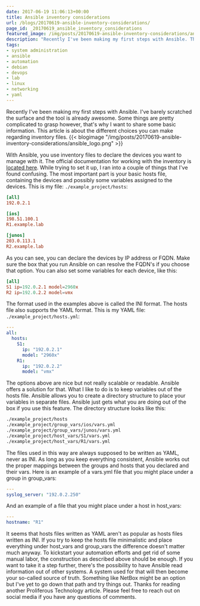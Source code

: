 ```yaml
---
date: 2017-06-19 11:06:13+00:00
title: Ansible inventory considerations
url: /blogs/20170619-ansible-inventory-considerations/
page_id: _20170619_ansible_inventory_considerations
featured_image: /img/posts/20170619-ansible-inventory-considerations/ansible_logo.png
description: "Recently I've been making my first steps with Ansible. This article is about a couple of different choices you can make regarding the inventory files."
tags:
- system administration
- ansible
- automation
- debian
- devops
- lab
- linux
- networking
- yaml
---
```


Recently I've been making my first steps with Ansible. I've barely scratched the surface and the tool is already awesome. Some things are pretty complicated to grasp however, that's why I want to share some basic information. This article is about the different choices you can make regarding inventory files.
{{< blogimage "/img/posts/20170619-ansible-inventory-considerations/ansible_logo.png" >}}
<!-- more -->

With Ansible, you use inventory files to declare the devices you want to manage with it. The official documentation for working with the inventory is [located here](http://docs.ansible.com/ansible/intro_inventory.html). While trying to set it up, I ran into a couple of things that I've found confusing. The most important part is your basic hosts file, containing the devices and possibly some variables assigned to the devices. This is my file: `./example_project/hosts`:
```toml
[all]
192.0.2.1

[ios]
198.51.100.1
R1.example.lab

[junos]
203.0.113.1
R2.example.lab
```

As you can see, you can declare the devices by IP address or FQDN. Make sure the box that you run Ansible on can resolve the FQDN's if you choose that option. You can also set some variables for each device, like this:
```toml
[all]
S1 ip=192.0.2.1 model=2960x
R2 ip=192.0.2.2 model=vmx
```

The format used in the examples above is called the INI format. The hosts file also supports the YAML format. This is my YAML file: `./example_project/hosts.yml`:
```yaml
---
all:
  hosts:
    S1:
      ip: "192.0.2.1"
      model: "2960x"
    R1:
      ip: "192.0.2.2"
      model: "vmx"
```

The options above are nice but not really scalable or readable. Ansible offers a solution for that. What I like to do is to keep variables out of the hosts file. Ansible allows you to create a directory structure to place your variables in separate files. Ansible just gets what you are doing out of the box if you use this feature. The directory structure looks like this:
```bash
./example_project/hosts
./example_project/group_vars/ios/vars.yml
./example_project/group_vars/junos/vars.yml
./example_project/host_vars/S1/vars.yml
./example_project/host_vars/R1/vars.yml
```

The files used in this way are always supposed to be written as YAML, never as INI. As long as you keep everything consistent, Ansible works out the proper mappings between the groups and hosts that you declared and their vars. Here is an example of a vars.yml file that you might place under a group in group_vars:
```yaml
---
syslog_server: "192.0.2.250"
```

And an example of a file that you might place under a host in host_vars:
```yaml
---
hostname: "R1"
```

It seems that hosts files written as YAML aren't as popular as hosts files written as INI. If you try to keep the hosts file minimalistic and place everything under host_vars and group_vars the difference doesn't matter much anyway. To kickstart your automation efforts and get rid of some manual labor, the construction as described above should be enough. If you want to take it a step further, there's the possibility to have Ansible read information out of other systems. A system used for that will then become your so-called source of truth. Something like NetBox might be an option but I've yet to go down that path and try things out. Thanks for reading another Proliferous Technology article. Please feel free to reach out on social media if you have any questions of comments.
